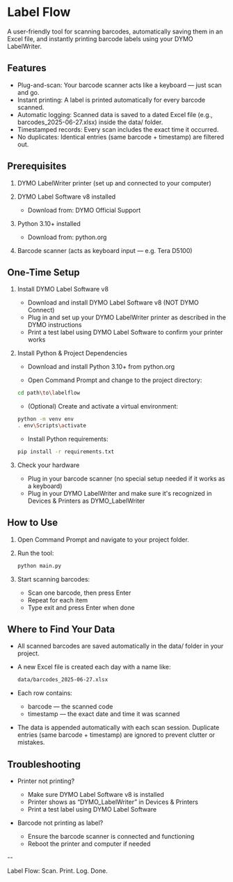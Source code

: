 # Label Flow

A user-friendly tool for scanning barcodes, automatically saving them in an Excel file, and instantly printing barcode labels using your DYMO LabelWriter.


## Features

- Plug-and-scan: Your barcode scanner acts like a keyboard — just scan and go.
- Instant printing: A label is printed automatically for every barcode scanned.
- Automatic logging: Scanned data is saved to a dated Excel file (e.g., barcodes_2025-06-27.xlsx) inside the data/ folder.
- Timestamped records: Every scan includes the exact time it occurred.
- No duplicates: Identical entries (same barcode + timestamp) are filtered out.


## Prerequisites
1. DYMO LabelWriter printer (set up and connected to your computer)

2. DYMO Label Software v8 installed
    - Download from: DYMO Official Support

3. Python 3.10+ installed
    - Download from: python.org

4. Barcode scanner (acts as keyboard input — e.g. Tera D5100)


## One-Time Setup

1. Install DYMO Label Software v8
    - Download and install DYMO Label Software v8 (NOT DYMO Connect)
    - Plug in and set up your DYMO LabelWriter printer as described in the DYMO instructions
    - Print a test label using DYMO Label Software to confirm your printer works

2. Install Python & Project Dependencies
    - Download and install Python 3.10+ from python.org

    - Open Command Prompt and change to the project directory:

    ```bash
    cd path\to\labelflow
    ```
    - (Optional) Create and activate a virtual environment:
    ```bash
    python -m venv env
    . env\Scripts\activate
    ```

    - Install Python requirements:
    ```bash
    pip install -r requirements.txt
    ```

3. Check your hardware
    - Plug in your barcode scanner (no special setup needed if it works as a keyboard)
    - Plug in your DYMO LabelWriter and make sure it's recognized in Devices & Printers as DYMO_LabelWriter


## How to Use
1. Open Command Prompt and navigate to your project folder.

2. Run the tool:
    ```bash
    python main.py
    ```

3. Start scanning barcodes:
    - Scan one barcode, then press Enter
    - Repeat for each item
    - Type exit and press Enter when done


## Where to Find Your Data
- All scanned barcodes are saved automatically in the data/ folder in your project.

- A new Excel file is created each day with a name like:
    ```bash
    data/barcodes_2025-06-27.xlsx
    ```

- Each row contains:
    - barcode — the scanned code
    - timestamp — the exact date and time it was scanned

- The data is appended automatically with each scan session.
    Duplicate entries (same barcode + timestamp) are ignored to prevent clutter or mistakes.

## Troubleshooting
- Printer not printing?
    - Make sure DYMO Label Software v8 is installed
    - Printer shows as “DYMO_LabelWriter” in Devices & Printers
    - Print a test label using DYMO Label Software

- Barcode not printing as label?
    - Ensure the barcode scanner is connected and functioning
    - Reboot the printer and computer if needed

--

Label Flow: Scan. Print. Log. Done.





